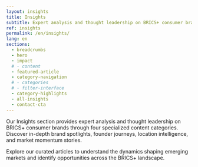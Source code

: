 ```yaml
---
layout: insights
title: Insights
subtitle: Expert analysis and thought leadership on BRICS+ consumer brands
ref: insights
permalink: /en/insights/
lang: en
sections:
  - breadcrumbs
  - hero
  - impact
  # - content
  - featured-article
  - category-navigation
  # - categories
  # - filter-interface
  - category-highlights
  - all-insights
  - contact-cta
---
```


Our Insights section provides expert analysis and thought leadership on BRICS+ consumer brands through four specialized content categories. Discover in-depth brand spotlights, founder journeys, location intelligence, and market momentum stories.

Explore our curated articles to understand the dynamics shaping emerging markets and identify opportunities across the BRICS+ landscape.
